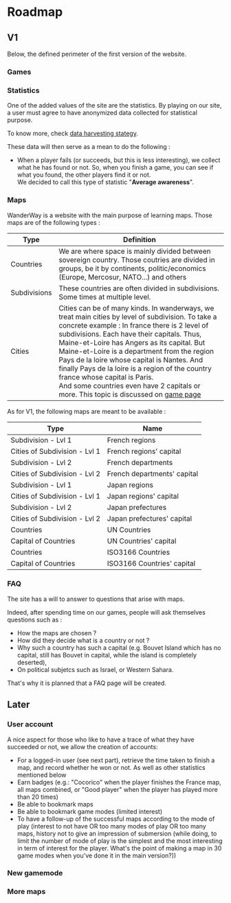 # Roadmap

## V1

Below, the defined perimeter of the first version of the website.

### Games

### Statistics

One of the added values of the site are the statistics.
By playing on our site, a user must agree to have anonymized data collected for statistical purpose.

To know more, check [data harvesting stategy](./backend/data-harvest-strategy.md).

These data will then serve as a mean to do the following :

- When a player fails (or succeeds, but this is less interesting), we collect what he has found or not. So, when you finish a game, you can see if what you found, the other players find it or not.<br>We decided to call this type of statistic "**Average awareness**".

### Maps

WanderWay is a website with the main purpose of learning maps.
Those maps are of the following types : 

|Type|Definition|
|-|-|
|Countries| We are where space is mainly divided between sovereign country. Those coutries are divided in groups, be it by continents, politic/economics (Europe, Mercosur, NATO...) and others|
|Subdivisions|These countries are often divided in subdivisions. Some times at multiple level.|
|Cities|Cities can be of many kinds. In wanderways, we treat main cities by level of subdivision. To take a concrete example : In france there is 2 level of subdivisions. Each have their capitals. Thus, Maine-et-Loire has Angers as its capital. But Maine-et-Loire is a department from the region Pays de la loire whose capital is Nantes. And finally Pays de la loire is a region of the country france whose capital is Paris.<br>And some countries even have 2 capitals or more. This topic is discussed on [game page](./games.md)|

As for V1, the following maps are meant to be available :

|Type|Name|
|-|-|
|Subdivision - Lvl 1|French regions|
|Cities of Subdivision - Lvl 1|French regions' capital|
|Subdivision - Lvl 2|French departments|
|Cities of Subdivision - Lvl 2|French departments' capital|
|Subdivision - Lvl 1|Japan regions|
|Cities of Subdivision - Lvl 1|Japan regions' capital|
|Subdivision - Lvl 2|Japan prefectures|
|Cities of Subdivision - Lvl 2|Japan prefectures' capital|
|Countries|UN Countries|
|Capital of Countries|UN Countries' capital|
|Countries|ISO3166 Countries|
|Capital of Countries|ISO3166 Countries' capital|


### FAQ

The site has a will to answer to questions that arise with maps.

Indeed, after spending time on our games, people will ask themselves questions such as :

- How the maps are chosen ?
- How did they decide what is a country or not ?
- Why such a country has such a capital (e.g. Bouvet Island which has no capital, still has Bouvet in capital, while the island is completely deserted),
- On political subjetcs such as Israel, or Western Sahara.

That's why it is planned that a FAQ page will be created. 


## Later

### User account
A nice aspect for those who like to have a trace of what they have succeeded or not, we allow the creation of accounts:
- For a logged-in user (see next part), retrieve the time taken to finish a map, and record whether he won or not. As well as other statistics mentioned below
- Earn badges (e.g.: "Cocorico" when the player finishes the France map, all maps combined, or "Good player" when the player has played more than 20 times)
- Be able to bookmark maps
- Be able to bookmark game modes (limited interest)
- To have a follow-up of the successful maps according to the mode of play (interest to not have OR too many modes of play OR too many maps, history not to give an impression of submersion (while doing, to limit the number of mode of play is the simplest and the most interesting in term of interest for the player. What's the point of making a map in 30 game modes when you've done it in the main version?))


### New gamemode

### More maps
